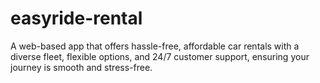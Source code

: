# easyride-rental
A web-based app that offers hassle-free, affordable car rentals with a diverse fleet, flexible options, and 24/7 customer support, ensuring your journey is smooth and stress-free.
